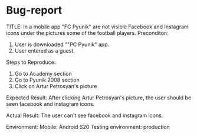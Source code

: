 # Bug-report
TITLE:
In a mobile app "FC Pyunik" are not visible Facebook and Instagram icons under the pictures some of the football players.
Preconditon:
1.	User is downloaded ""PC Pyunik" app.
2.	User entered as a guest.

Steps to Reproduce:
1.	Go to Academy section
2.	Go to Pyunik 2008 section
3.	Click on Artur Petrosyan's picture

Expected Result:
After clicking Artur Petrosyan's picture, the user should be seen facebook and instagram icons.

Actual Result:
The user can't see facebook and instagram icons.

Environment:
Mobile: Android S20
Testing environment: production
